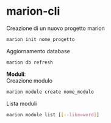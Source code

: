 # marion-cli
Creazione di un nuovo progetto marion
```bash
marion init nome_progetto
```
Aggiornamento database
```bash
marion db refresh
```
**Moduli**:  
Creazione modulo
```bash
marion module create nome_modulo
```
Lista moduli
```bash
marion module list [[--like=word]]
```